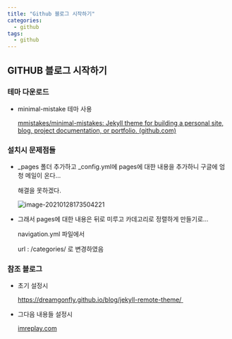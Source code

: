 ```yaml
---
title: "Github 블로그 시작하기"
categories:
  - github
tags:
  - github
---
```


## GITHUB 블로그 시작하기



### 테마 다운로드

- minimal-mistake 테마 사용 

  [mmistakes/minimal-mistakes: Jekyll theme for building a personal site, blog, project documentation, or portfolio. (github.com)](https://github.com/mmistakes/minimal-mistakes)



### 설치시 문제점들

* _pages 폴더 추가하고 _config.yml에 pages에 대한 내용을 추가하니 구글에 엄청 메일이 온다...

  해결을 못하겠다.

  ![image-20210128173504221](C:\Users\Moon\Documents\GitHub\wmoon76.github.io\assets\images\image-20210128173504221.png)

* 그래서 pages에 대한 내용은 뒤로 미루고 카데고리로 정렬하게 만들기로...

  navigation.yml 파일에서

  url : /categories/ 로 변경하였음

  

### 참조 블로그

* 초기 설정시

  [https://dreamgonfly.github.io/blog/jekyll-remote-theme/ ](https://dreamgonfly.github.io/blog/jekyll-remote-theme/)  

  

* 그다음 내용들 설정시

  [imreplay.com](https://imreplay.com/blogging/minimal-mistakes-%ED%85%8C%EB%A7%88%EB%A5%BC-%EC%9D%B4%EC%9A%A9%ED%95%B4-githubio-%EB%B8%94%EB%A1%9C%EA%B7%B8-%EA%B5%AC%EC%B6%95%ED%95%98%EA%B8%B0/#%ED%8F%AC%EC%8A%A4%ED%8C%85-%ED%95%98%EA%B8%B0)

  

